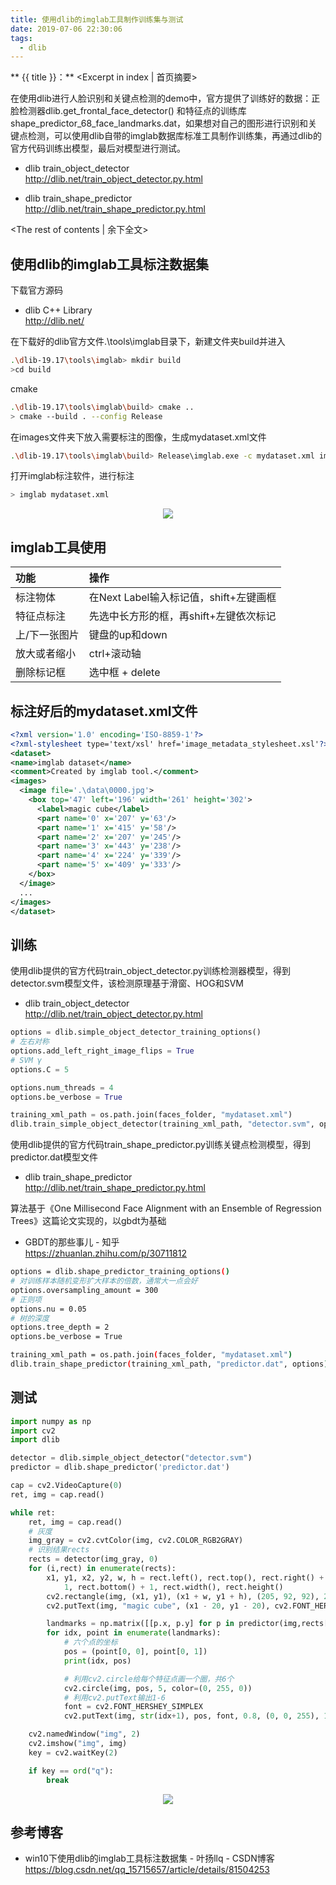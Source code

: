 ```yaml
---
title: 使用dlib的imglab工具制作训练集与测试
date: 2019-07-06 22:30:06
tags:
  - dlib
---
```

** {{ title }}：** <Excerpt in index | 首页摘要>

在使用dlib进行人脸识别和关键点检测的demo中，官方提供了训练好的数据：正脸检测器dlib.get_frontal_face_detector()
和特征点的训练库shape_predictor_68_face_landmarks.dat，如果想对自己的图形进行识别和关键点检测，可以使用dlib自带的imglab数据库标准工具制作训练集，再通过dlib的官方代码训练出模型，最后对模型进行测试。

* dlib train_object_detector  
http://dlib.net/train_object_detector.py.html

* dlib train_shape_predictor  
http://dlib.net/train_shape_predictor.py.html

<!-- more -->
<The rest of contents | 余下全文>

## 使用dlib的imglab工具标注数据集
下载官方源码  
* dlib C++ Library  
http://dlib.net/

在下载好的dlib官方文件.\tools\imglab目录下，新建文件夹build并进入  
``` bash
.\dlib-19.17\tools\imglab> mkdir build
>cd build
```
cmake
``` bash
.\dlib-19.17\tools\imglab\build> cmake ..
> cmake --build . --config Release 
```

在images文件夹下放入需要标注的图像，生成mydataset.xml文件  
``` bash
.\dlib-19.17\tools\imglab\build> Release\imglab.exe -c mydataset.xml images
```
打开imglab标注软件，进行标注
``` bash
> imglab mydataset.xml
```
<div align=center>
<img src = "使用dlib的imglab工具制作训练集与测试/01.png">
</div>

## imglab工具使用
| 功能 | 操作 |
| :-----| :--- | 
| 标注物体 | 在Next Label输入标记值，shift+左键画框 |
| 特征点标注 | 先选中长方形的框，再shift+左键依次标记 |
|  上/下一张图片| 键盘的up和down     |
| 放大或者缩小 |ctrl+滚动轴                  |
| 删除标记框 |  选中框 + delete |                    
## 标注好后的mydataset.xml文件
``` xml
<?xml version='1.0' encoding='ISO-8859-1'?>
<?xml-stylesheet type='text/xsl' href='image_metadata_stylesheet.xsl'?>
<dataset>
<name>imglab dataset</name>
<comment>Created by imglab tool.</comment>
<images>
  <image file='.\data\0000.jpg'>
    <box top='47' left='196' width='261' height='302'>
      <label>magic cube</label>
      <part name='0' x='207' y='63'/>
      <part name='1' x='415' y='58'/>
      <part name='2' x='207' y='245'/>
      <part name='3' x='443' y='238'/>
      <part name='4' x='224' y='339'/>
      <part name='5' x='409' y='333'/>
    </box>
  </image>
  ...
</images>
</dataset> 
```

## 训练

使用dlib提供的官方代码train_object_detector.py训练检测器模型，得到detector.svm模型文件，该检测原理基于滑窗、HOG和SVM  

* dlib train_object_detector  
http://dlib.net/train_object_detector.py.html

``` python
options = dlib.simple_object_detector_training_options()
# 左右对称
options.add_left_right_image_flips = True
# SVM γ
options.C = 5

options.num_threads = 4
options.be_verbose = True

training_xml_path = os.path.join(faces_folder, "mydataset.xml")
dlib.train_simple_object_detector(training_xml_path, "detector.svm", options)

```


使用dlib提供的官方代码train_shape_predictor.py训练关键点检测模型，得到predictor.dat模型文件

* dlib train_shape_predictor  
http://dlib.net/train_shape_predictor.py.html

算法基于《One Millisecond Face Alignment with an Ensemble of Regression Trees》这篇论文实现的，以gbdt为基础  
* GBDT的那些事儿 - 知乎  
https://zhuanlan.zhihu.com/p/30711812

``` bash
options = dlib.shape_predictor_training_options()
# 对训练样本随机变形扩大样本的倍数，通常大一点会好
options.oversampling_amount = 300
# 正则项
options.nu = 0.05
# 树的深度
options.tree_depth = 2
options.be_verbose = True

training_xml_path = os.path.join(faces_folder, "mydataset.xml")
dlib.train_shape_predictor(training_xml_path, "predictor.dat", options)
```

## 测试

```python
import numpy as np
import cv2
import dlib

detector = dlib.simple_object_detector("detector.svm")
predictor = dlib.shape_predictor('predictor.dat')

cap = cv2.VideoCapture(0)
ret, img = cap.read()

while ret:
    ret, img = cap.read()
    # 灰度
    img_gray = cv2.cvtColor(img, cv2.COLOR_RGB2GRAY)
    # 识别结果rects
    rects = detector(img_gray, 0)
    for (i,rect) in enumerate(rects):
        x1, y1, x2, y2, w, h = rect.left(), rect.top(), rect.right() + \
            1, rect.bottom() + 1, rect.width(), rect.height()
        cv2.rectangle(img, (x1, y1), (x1 + w, y1 + h), (205, 92, 92), 2)
        cv2.putText(img, "magic cube", (x1 - 20, y1 - 20), cv2.FONT_HERSHEY_TRIPLEX, 0.6, (205, 92, 92), 2)

        landmarks = np.matrix([[p.x, p.y] for p in predictor(img,rects[i]).parts()])
        for idx, point in enumerate(landmarks):
            # 六个点的坐标
            pos = (point[0, 0], point[0, 1])
            print(idx, pos)

            # 利用cv2.circle给每个特征点画一个圈，共6个
            cv2.circle(img, pos, 5, color=(0, 255, 0))
            # 利用cv2.putText输出1-6
            font = cv2.FONT_HERSHEY_SIMPLEX
            cv2.putText(img, str(idx+1), pos, font, 0.8, (0, 0, 255), 1,cv2.LINE_AA)

    cv2.namedWindow("img", 2)
    cv2.imshow("img", img)
    key = cv2.waitKey(2)

    if key == ord("q"):
        break

```
<div align=center>
<img src = "使用dlib的imglab工具制作训练集与测试/00.png">
</div>

## 参考博客

* win10下使用dlib的imglab工具标注数据集 - 叶扬llq - CSDN博客  
https://blog.csdn.net/qq_15715657/article/details/81504253



